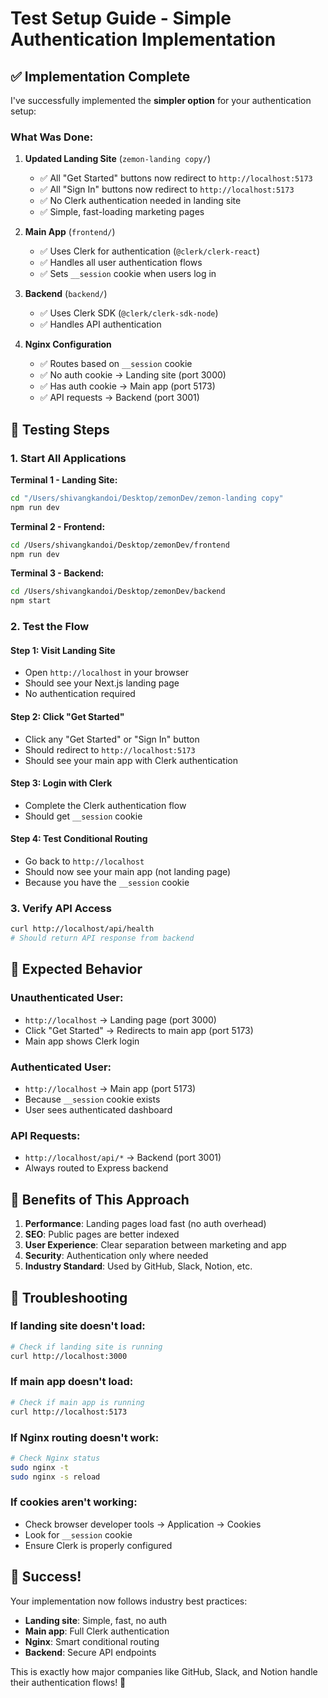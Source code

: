 # Test Setup Guide - Simple Authentication Implementation

## ✅ Implementation Complete

I've successfully implemented the **simpler option** for your authentication setup:

### **What Was Done:**

1. **Updated Landing Site** (`zemon-landing copy/`)
   - ✅ All "Get Started" buttons now redirect to `http://localhost:5173`
   - ✅ All "Sign In" buttons now redirect to `http://localhost:5173`
   - ✅ No Clerk authentication needed in landing site
   - ✅ Simple, fast-loading marketing pages

2. **Main App** (`frontend/`)
   - ✅ Uses Clerk for authentication (`@clerk/clerk-react`)
   - ✅ Handles all user authentication flows
   - ✅ Sets `__session` cookie when users log in

3. **Backend** (`backend/`)
   - ✅ Uses Clerk SDK (`@clerk/clerk-sdk-node`)
   - ✅ Handles API authentication

4. **Nginx Configuration**
   - ✅ Routes based on `__session` cookie
   - ✅ No auth cookie → Landing site (port 3000)
   - ✅ Has auth cookie → Main app (port 5173)
   - ✅ API requests → Backend (port 3001)

## 🧪 Testing Steps

### **1. Start All Applications**

**Terminal 1 - Landing Site:**
```bash
cd "/Users/shivangkandoi/Desktop/zemonDev/zemon-landing copy"
npm run dev
```

**Terminal 2 - Frontend:**
```bash
cd /Users/shivangkandoi/Desktop/zemonDev/frontend
npm run dev
```

**Terminal 3 - Backend:**
```bash
cd /Users/shivangkandoi/Desktop/zemonDev/backend
npm start
```

### **2. Test the Flow**

#### **Step 1: Visit Landing Site**
- Open `http://localhost` in your browser
- Should see your Next.js landing page
- No authentication required

#### **Step 2: Click "Get Started"**
- Click any "Get Started" or "Sign In" button
- Should redirect to `http://localhost:5173`
- Should see your main app with Clerk authentication

#### **Step 3: Login with Clerk**
- Complete the Clerk authentication flow
- Should get `__session` cookie

#### **Step 4: Test Conditional Routing**
- Go back to `http://localhost`
- Should now see your main app (not landing page)
- Because you have the `__session` cookie

### **3. Verify API Access**
```bash
curl http://localhost/api/health
# Should return API response from backend
```

## 🎯 Expected Behavior

### **Unauthenticated User:**
- `http://localhost` → Landing page (port 3000)
- Click "Get Started" → Redirects to main app (port 5173)
- Main app shows Clerk login

### **Authenticated User:**
- `http://localhost` → Main app (port 5173)
- Because `__session` cookie exists
- User sees authenticated dashboard

### **API Requests:**
- `http://localhost/api/*` → Backend (port 3001)
- Always routed to Express backend

## 🚀 Benefits of This Approach

1. **Performance**: Landing pages load fast (no auth overhead)
2. **SEO**: Public pages are better indexed
3. **User Experience**: Clear separation between marketing and app
4. **Security**: Authentication only where needed
5. **Industry Standard**: Used by GitHub, Slack, Notion, etc.

## 🔧 Troubleshooting

### **If landing site doesn't load:**
```bash
# Check if landing site is running
curl http://localhost:3000
```

### **If main app doesn't load:**
```bash
# Check if main app is running
curl http://localhost:5173
```

### **If Nginx routing doesn't work:**
```bash
# Check Nginx status
sudo nginx -t
sudo nginx -s reload
```

### **If cookies aren't working:**
- Check browser developer tools → Application → Cookies
- Look for `__session` cookie
- Ensure Clerk is properly configured

## 🎉 Success!

Your implementation now follows industry best practices:
- **Landing site**: Simple, fast, no auth
- **Main app**: Full Clerk authentication
- **Nginx**: Smart conditional routing
- **Backend**: Secure API endpoints

This is exactly how major companies like GitHub, Slack, and Notion handle their authentication flows! 🚀





